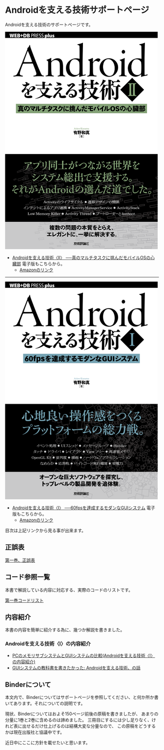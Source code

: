 # Androidを支える技術サポートページ

Androidを支える技術のサポートページです。


![Androidを支える技術II、書影](https://github.com/karino2/AndroidSupportTech/blob/images/front_page_2.png)
- [Androidを支える技術〈Ⅱ〉 ──真のマルチタスクに挑んだモバイルOSの心臓部](http://gihyo.jp/book/2017/978-4-7741-8861-4) 電子版もこちらから。
   - [Amazonのリンク](https://www.amazon.co.jp/dp/4774188611/)

----

![Androidを支える技術I、書影](https://github.com/karino2/AndroidSupportTech/blob/images/front_page.png)

- [Androidを支える技術〈Ⅰ〉 ──60fpsを達成するモダンなGUIシステム](http://gihyo.jp/book/2017/978-4-7741-8759-4) 電子版もこちらから。
   - [Amazonのリンク](https://www.amazon.co.jp/dp/4774187593)

目次は上記リンクから見る事が出来ます。


## 正誤表

[第一巻、正誤表](./Part1/Errata.md)

## コード参照一覧

本書で解説している内容に対応する、実際のコードのリストです。

[第一巻コードリスト](./Part1/CodeRefs.md)


## 内容紹介

本書の内容を簡単に紹介する為に、幾つか解説を書きました。

### Androidを支える技術〈Ⅰ〉の内容紹介

- [PCのメモリサブシステムとGUIシステムの比較(Androidを支える技術〈Ⅰ〉の内容紹介)](https://gist.github.com/karino2/5ad8c0ca2966399de3bb7be5e070073f)
- [GUIシステムの教科書を書きたかった: Androidを支える技術、の話](http://karino2.livejournal.com/430253.html)

## Binderについて

本文内で、Binderについてはサポートページを参照してください、と何か所か書いてあります。それについての説明です。

現状、Binderについてはおよそ150ページ前後の原稿を書きましたが、
あまりの分量に1巻と2巻に含めるのは諦めました。
三冊目にするには少し足りなく、けれど表に出せるだけ仕上げるのは結構大変な分量なので、
この原稿をどうするかは現在出版社と協議中です。

近日中にここに方針を載せたいと思います。